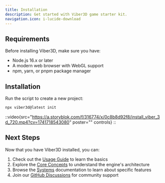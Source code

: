 ```yaml
---
title: Installation
description: Get started with Viber3D game starter kit.
navigation.icon: i-lucide-download
---
```


## Requirements

Before installing Viber3D, make sure you have:

- Node.js 16.x or later
- A modern web browser with WebGL support
- npm, yarn, or pnpm package manager

## Installation

Run the script to create a new project:

```bash [Terminal]
npx viber3d@latest init
```

::video{src="https://a.storyblok.com/f/316774/x/0c8b8d92f8/install_viber_3d_720.mp4?cv=1741718543080" poster="" controls}
::

## Next Steps

Now that you have Viber3D installed, you can:

1. Check out the [Usage Guide](/getting-started/usage) to learn the basics
2. Explore the [Core Concepts](/core-concepts/ecs-overview) to understand the engine's architecture
3. Browse the [Systems](/systems/systems-overview) documentation to learn about specific features
4. Join our [GitHub Discussions](https://github.com/instructa/viber3d/discussions) for community support
